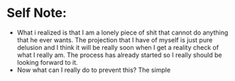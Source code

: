 # Self Note:
- What i realized is that I am a lonely piece of shit that cannot do anything that he ever wants. The projection that I have of myself is just pure delusion and I think it will be really soon when I get a reality check of what I really am. The process has already started so I really should be looking forward to it.
- Now what can I really do to prevent this? The simple 
